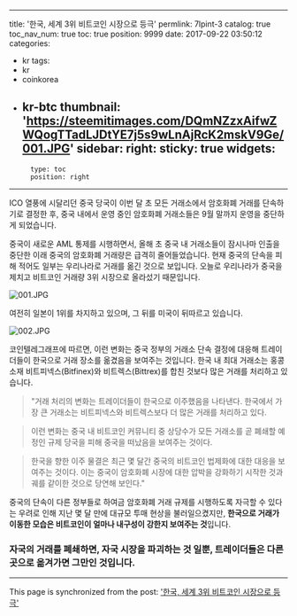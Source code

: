 
---
title: '한국, 세계 3위 비트코인 시장으로 등극'
permlink: 7lpint-3
catalog: true
toc_nav_num: true
toc: true
position: 9999
date: 2017-09-22 03:50:12
categories:
- kr
tags:
- kr
- coinkorea
- kr-btc
thumbnail: 'https://steemitimages.com/DQmNZzxAifwZWQogTTadLJDtYE7j5s9wLnAjRcK2mskV9Ge/001.JPG'
sidebar:
    right:
        sticky: true
widgets:
    -
        type: toc
        position: right
---


ICO 열풍에 시달리던 중국 당국이 이번 달 초 모든 거래소에서 암호화폐 거래를 단속하기로 결정한 후, 중국 내에서 운영 중인 암호화폐 거래소들은 9월 말까지 운영을 중단하게 되었습니다.

중국이 새로운 AML 통제를 시행하면서, 올해 초 중국 내 거래소들이 잠시나마 인출을 중단한 이래 중국의 암호화폐 거래량은 급격히 줄어들었습니다.  현재 중국의 단속을 피해 적어도 일부는 우리나라로 거래를 옮긴 것으로 보입니다.  오늘로 우리나라가 중국을 제치고 비트코인 거래량 3위 시장으로 올라섰기 때문입니다. 

![001.JPG](https://steemitimages.com/DQmNZzxAifwZWQogTTadLJDtYE7j5s9wLnAjRcK2mskV9Ge/001.JPG)

여전히 일본이 1위를 차지하고 있으며, 그 뒤를 미국이 뒤따르고 있습니다.

![002.JPG](https://steemitimages.com/DQmVmJyeX1ykjcr6zNDfrkhsbrsh36TwGCc6s5xeFkkieCn/002.JPG)

코인텔레그래프에 따르면, 이런 변화는 중국 정부의 거래소 단속 결정에 대응해 트레이더들이 한국으로 거래 장소를 옮겼음을 보여주는 것입니다. 한국 내 최대 거래소는 홍콩 소재 비트피넥스(Bitfinex)와 비트렉스(Bittrex)를 합친 것보다 많은 거래를 처리하고 있습니다.

> "거래 처리의 변화는 트레이더들이 한국으로 이주했음을 나타낸다. 한국에서 가장 큰 거래소는 비트피넥스와 비트렉스보다 더 많은 거래를 처리하고 있다.
 
> 이런 변화는 중국 내 비트코인 커뮤니티 중 상당수가 모든 거래소를 곧 폐쇄할 예정인 규제 당국을 피해 중국을 떠났음을 보여주는 것이다. 
 
> 한국을 향한 이주 물결은 최근 몇 달간 중국의 비트코인 법제화에 대한 대응을 보여주는 것이다. 이는 중국이 암호화폐 시장에 대한 압박을 강화하기 시작한 것과 궤를 같이한 것으로 당연해 보인다."

중국의 단속이 다른 정부들로 하여금 암호화폐 거래 규제를 시행하도록 자극할 수 있다는 우려로 인해 지난 몇 달 만에 대규모 투매 현상을 불러일으켰지만, **한국으로 거래가 이동한 모습은 비트코인이 얼마나 내구성이 강한지 보여주는 것**입니다. 

###  자국의 거래를 폐쇄하면, 자국 시장을 파괴하는 것 일뿐, 트레이더들은 다른 곳으로 옮겨가면 그만인 것입니다.

- - -

This page is synchronized from the post: ['한국, 세계 3위 비트코인 시장으로 등극'](https://steemit.com/@pius.pius/7lpint-3)
